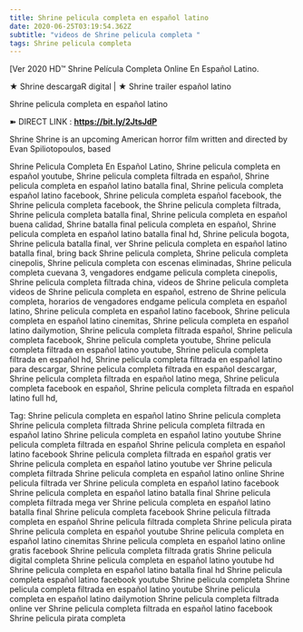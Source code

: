 ```yaml
---
title: Shrine pelicula completa en español latino
date: 2020-06-25T03:19:54.362Z
subtitle: "videos de Shrine pelicula completa "
tags: Shrine pelicula completa
---
```

[Ver 2020 HD™ Shrine Película Completa Online En Español Latino.

★ Shrine descargaR digital | ★ Shrine trailer español latino

Shrine pelicula completa en español latino

➽ DIRECT LINK : **<https://bit.ly/2JtsJdP>**

Shrine
Shrine is an upcoming American horror film written and directed by Evan Spiliotopoulos, based

Shrine Pelicula Completa En Español Latino, Shrine pelicula completa en español youtube, Shrine pelicula completa filtrada en español, Shrine pelicula completa en español latino batalla final, Shrine pelicula completa español latino facebook, Shrine pelicula completa español facebook, the Shrine pelicula completa facebook, the Shrine pelicula completa filtrada, Shrine pelicula completa batalla final, Shrine pelicula completa en español buena calidad, Shrine batalla final pelicula completa en español, Shrine pelicula completa en español latino batalla final hd, Shrine pelicula bogota, Shrine pelicula batalla final, ver Shrine pelicula completa en español latino batalla final, bring back Shrine pelicula completa, Shrine pelicula completa cinepolis, Shrine pelicula completa con escenas eliminadas, Shrine pelicula completa cuevana 3, vengadores endgame pelicula completa cinepolis, Shrine pelicula completa filtrada china,
videos de Shrine pelicula completa 
videos de Shrine pelicula completa en español, estreno de Shrine pelicula completa, horarios de vengadores endgame pelicula completa en español latino, Shrine pelicula completa en español latino facebook, Shrine pelicula completa en español latino cinemitas, Shrine pelicula completa en español latino dailymotion, Shrine pelicula completa filtrada español, Shrine pelicula completa facebook, Shrine pelicula completa youtube, Shrine pelicula completa filtrada en español latino youtube, Shrine pelicula completa filtrada en español hd, Shrine pelicula completa filtrada en español latino para descargar, Shrine pelicula completa filtrada en español descargar, Shrine pelicula completa filtrada en español latino mega, Shrine pelicula completa facebook en español, Shrine pelicula completa filtrada en español latino full hd,

Tag:
Shrine pelicula completa en español latino
Shrine pelicula completa
Shrine pelicula completa filtrada
Shrine pelicula completa filtrada en español latino
Shrine pelicula completa en español latino youtube
Shrine pelicula completa filtrada en español
Shrine pelicula completa en español latino facebook
Shrine pelicula completa filtrada en español gratis
ver Shrine pelicula completa en español latino youtube
ver Shrine pelicula completa filtrada
Shrine pelicula completa en español latino online
Shrine pelicula filtrada
ver Shrine pelicula completa en español latino facebook
Shrine pelicula completa en español latino batalla final
Shrine pelicula completa filtrada mega
ver Shrine pelicula completa en español latino batalla final
Shrine pelicula completa facebook
Shrine pelicula filtrada completa en español
Shrine pelicula filtrada completa
Shrine pelicula pirata
Shrine pelicula completa en español youtube
Shrine pelicula completa en español latino cinemitas
Shrine pelicula completa en español latino online gratis facebook
Shrine pelicula completa filtrada gratis
Shrine pelicula digital completa
Shrine pelicula completa en español latino youtube hd
Shrine pelicula completa en español latino batalla final hd
Shrine pelicula completa español latino facebook
youtube Shrine pelicula completa
Shrine pelicula completa filtrada en español latino youtube
Shrine pelicula completa en español latino dailymotion
Shrine pelicula completa filtrada online
ver Shrine pelicula completa filtrada en español latino facebook
Shrine pelicula pirata completa